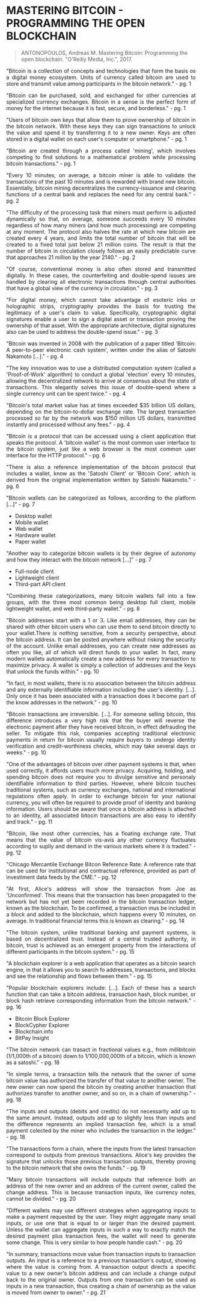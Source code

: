 <!--
STUDENT: PEDRO HENRIQUE RESENDE RIBEIRO
DESCRIPTION: MASTERING BITCOIN - PROGRAMMING THE OPEN BLOCKCHAIN
DATE: 2024-06-22 - TIME: 05:30
-->

# MASTERING BITCOIN - PROGRAMMING THE OPEN BLOCKCHAIN

>ANTONOPOULOS, Andreas M. Mastering Bitcoin: Programming the open blockchain. "O'Reilly Media, Inc.", 2017.

<p align="justify">
"Bitcoin is a collection of concepts and technologies that form the basis os a digital money ecosystem. Units of currency called bitcoin are used to store and transmit value among participants in the bitcoin network." - pg. 1
</p>

<p align="justify">
"Bitcoin can be purchased, sold, and exchanged for other currencies at specialized currency exchanges. Bitcoin in a sense is the perfect form of money for the internet because it is fast, secure, and borderless." - pg. 1
</p>

<p align="justify">
"Users of bitcoin own keys that allow them to prove ownership of bitcoin in the bitcoin network. With these keys they can sign transactions to unlock the value and spend it by transferring it to a new owner. Keys are often stored in a digital wallet on each user's computer or smartphone." - pg. 1
</p>

<p align="justify">
"Bitcoin are created through a process called 'mining', which involves competing to find solutions to a mathematical problem while processing bitcoin transactions." - pg. 1
</p>

<p align="justify">
"Every 10 minutes, on average, a bitcoin miner is able to validate the transactions of the past 10 minutes and is rewarded with brand new bitcoin. Essentially, bitcoin mining decentralizes the currency-issuance and clearing functions of a central bank and replaces the need for any central bank." - pg. 2
</p>

<p align="justify">
"The difficulty of the processing task that miners must perform is adjusted dynamically so that, on average, someone succeeds every 10 minutes regardless of how many miners (and how much processing) are competing at any moment. The protocol also halves the rate at which new bitcoin are created every 4 years, and limits the total number of bitcoin that will be created to a fixed total just below 21 million coins. The result is that the number of bitcoin in circulation closely follows an easily predictable curve that approaches 21 million by the year 2140." - pg. 2
</p>

<p align="justify">
"Of course, conventional money is also often stored and transmitted digitally. In these cases, the counterfeiting and double-spend issues are handled by clearing all electronic transactions through central authorities that have a global view of the currency in circulation." - pg. 3
</p>

<p align="justify">
"For digital money, which cannot take advantage of esoteric inks or holographic strips, cryptography provides the basis for trusting the legitimacy of a user's claim to value. Specifically, cryptographic digital signatures enable a user to sign a digital asset or transaction proving the ownership of that asset. With the appropriate architecture, digital signatures also can be used to address the double-spend issue." - pg. 3
</p>

<p align="justify">
"Bitcoin was invented in 2008 with the publication of a paper titled 'Bitcoin: A peer-to-peer electronic cash system', written under the alias of Satoshi Nakamoto [...]." - pg. 4
</p>

<p align="justify">
"The key innovation was to use a distributed computation system (called a 'Proof-of-Work' algorithm) to conduct a global 'election' every 10 minutes, allowing the decentralized network to arrive at consensus about the state of transactions. This elegantly solves this issue of double-spend where a single currency unit can be spent twice." - pg. 4
</p>

<p align="justify">
"Bitcoin's total market value has at times exceeded $35 billion US dollars, depending on the bitcoin-to-dollar exchange rate. The largest transaction processed so far by the network was $150 million US dollars, transmitted instantly and processed without any fees." - pg. 4
</p>

<p align="justify">
"Bitcoin is a protocol that can be accessed using a client application that speaks the protocol. A 'bitcoin wallet' is the most common user interface to the bitcoin system, just like a web browser is the most common user interface for the HTTP protocol." - pg. 6
</p>

<p align="justify">
"There is also a reference implementation of the bitcoin protocol that includes a wallet, know as the 'Satoshi Client' or 'Bitcoin Core', which is derived from the original implementation written by Satoshi Nakamoto." - pg. 6
</p>

<p align="justify">
"Bitcoin wallets can be categorized as follows, according to the platform [...]" - pg. 7
</p>

- Desktop wallet
- Mobile wallet
- Web wallet
- Hardware wallet
- Paper wallet

<p align="justify">
"Another way to categorize bitcoin wallets is by their degree of autonomy and how they interact with the bitcoin network [...]" - pg. 7
</p>

- Full-node client
- Lightweight client
- Third-part API client

<p align="justify">
"Combining these categorizations, many bitcoin wallets fall into a few groups, with the three most common being desktop full client, mobile lightweight wallet, and web third-party wallet." - pg. 8
</p>

<p align="justify">
"Bitcoin addresses start with a 1 or 3. Like email addresses, they can be shared with other bitcoin users who can use them to send bitcoin directly to your wallet.There is nothing sensitive, from a security perspective, about the bitcoin address. It can be posted anywhere without risking the security of the account. Unlike email addresses, you can create new addresses as often you like, all of which will direct funds to your wallet. In fact, many modern wallets automatically create a new address for every transaction to maximize privacy. A wallet is simply a collection of addresses and the keys that unlock the funds within." - pg. 10
</p>

<p align="justify">
"In fact, in most wallets, there is no association between the bitcoin address and any externally identifiable information including the user's identity. [...]. Only once it has been associated with a transaction does it become part of the know addresses in the network." - pg. 10
</p>

<p align="justify">
"Bitcoin transactions are irreversible. [...]. For someone selling bitcoin, this difference introduces a very high risk that the buyer will reverse the electronic payment after they have received bitcoin, in effect defrauding the seller. To mitigate this risk, companies accepting traditional electronic payments in return for bitcoin usually require buyers to undergo identity verification and credit-worthiness checks, which may take several days or weeks." - pg. 10
</p>

<p align="justify">
"One of the advantages of bitcoin over other payment systems is that, when used correctly, it affords users much more privacy. Acquiring, holding, and spending bitcoin does not require you to divulge sensitive and personaly identifiable information to third parties. However, where bitcoin touches traditional systems, such as currency exchanges, national and international regulations often apply. In order to exchange bitcoin for your national currency, you will often be required to provide proof of identity and banking information. Users should be aware that once a bitcoin address is attached to an identity, all associated bitocin transactions are also easy to identify and track." - pg. 11
</p>

<p align="justify">
"Bitcoin, like most other currencies, has a floating exchange rate. That means that the value of bitcoin vis-avis any other currency fluctuates according to suplly and demand in the various markets where it is traded." - pg. 12
</p>

<p align="justify">
"Chicago Mercantile Exchange Bitcon Reference Rate: A reference rate that can be used for institutional and contractual reference, provided as part of investiment data feeds by the CME." - pg. 12
</p>

<p align="justify">
"At first, Alice's address will show the transaction from Joe as 'Unconfirmed'. This means that the transaction has been propagated to the network but has not yet been recorded in the bitcoin transaction ledger, known as the blockchain. To be confirmed, a transaction mus be included in a block and added to the blockchain, which happens every 10 minutes, on average. In traditional financial terms this is known as clearing." - pg. 14
</p>

<p align="justify">
"The bitcoin system, unlike traditional banking and payment systems, is based on decentralized trust. Instead of a central trusted authority, in bitcoin, trust is achieved as an emergent property from the interactions of different participants in the bitcoin system." - pg. 15
</p>

<p align="justify">
"A blockchain explorer is a web application that operates as a bitcoin search engine, in that it allows you to search fo addresses, transactions, and blocks and see the relationship and flows between them." - pg. 15
</p>

<p align="justify">
"Popular blockchain explorers include: [...]. Each of these has a search function that can take a bitcoin address, transaction hash, block number, or block hash retrieve corresponding information from the bitcoin network." - pg. 16
</p>

- Bitcoin Block Explorer
- BlockCypher Explorer
- Blockchain.info
- BitPay Insight

<p align="justify">
"The bitcoin network can trasact in fractional values e.g., from millibitcoin (1/1,000th of a bitcoin) down to 1/100,000,000th of a bitcoin, which is known as a satoshi." - pg. 18
</p>

<p align="justify">
"In simple terms, a transaction tells the network that the owner of some bitcoin value has authorized the transfer of that value to another owner. The new owner can now spend the bitcoin by creating another transaction that authorizes transfer to another owner, and so on, in a chain of ownership." - pg. 18
</p>

<p align="justify">
"The inputs and outputs (debits and credits) do not necessarily add up to the same amount. Instead, outputs add up to slightly less than inputs and the difference represents an implied transaction fee, which is a small payment colected by the miner who includes the transaction in the ledger." - pg. 18
</p>

<p align="justify">
"The transactions form a chain, where the inputs from the latest transaction correspond to outputs from previous transactions. Alice's key provides the signature that unlocks those previous transaction outputs, thereby proving to the bitcoin network that she owns the funds." - pg. 19
</p>

<p align="justify">
"Many bitcoin transactions will include outputs that reference both an address of the new owner and an address of the current owner, called the change address. This is because transaction inputs, like currency notes, cannot be divided." - pg. 20
</p>

<p align="justify">
"Different wallets may use different strategies when aggregating inputs to make a payment requested by the user. They might aggregate many small inputs, or use one that is equal to or larger than the desired payment. Unless the wallet can aggregate inputs in such a way to exactly match the desired payment plus transaction fees, the wallet will need to generate some change. This is very similar to how people handle cash." - pg. 20
</p>

<p align="justify">
"In summary, transactions move value from transaction inputs to transaction outputs. An input is a reference to a previous transaction's output, showing where the value is coming from. A transaction output directs a specific value to a new owner's bitcoin address and can include a change output back to the original owner. Outputs from one transaction can be used as inputs in a new transaction, thus creating a chain of ownership as the value is moved from owner to owner." - pg. 21
</p>

<p align="justify"></p>
